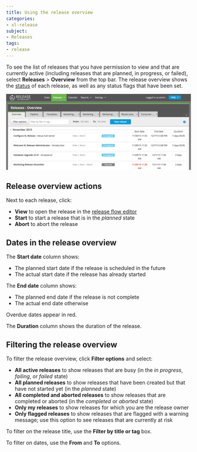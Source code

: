 ```yaml
---
title: Using the release overview
categories:
- xl-release
subject:
- Releases
tags:
- release
---
```


To see the list of releases that you have permission to view and that are currently active (including releases that are planned, in progress, or failed), select **Releases** > **Overview** from the top bar. The release overview shows the [status](/xl-release/concept/release-life-cycle.html) of each release, as well as any status flags that have been set.

![Release Overview](../images/release-overview.png)

## Release overview actions

Next to each release, click:

* **View** to open the release in the [release flow editor](/xl-release/how-to/using-the-release-flow-editor.html)
* **Start** to start a release that is in the *planned* state
* **Abort** to abort the release

## Dates in the release overview

The **Start date** column shows:

* The planned start date if the release is scheduled in the future
* The actual start date if the release has already started

The **End date** column shows:

* The planned end date if the release is not complete
* The actual end date otherwise

Overdue dates appear in red.

The **Duration** column shows the duration of the release.

## Filtering the release overview

To filter the release overview, click **Filter options** and select:

* **All active releases** to show releases that are busy (in the *in progress*, *failing*, or *failed* state)
* **All planned releases** to show releases that have been created but that have not started yet (in the *planned* state)
* **All completed and aborted releases** to show releases that are completed or aborted (in the *completed* or *aborted* state)
* **Only my releases** to show releases for which you are the release owner
* **Only flagged releases** to show releases that are flagged with a warning message; use this option to see releases that are currently at risk

To filter on the release title, use the **Filter by title or tag** box.

To filter on dates, use the **From** and **To** options.
